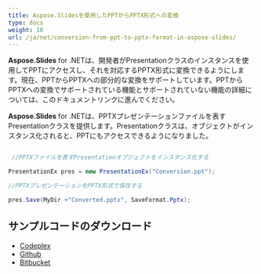 ```yaml
---  
title: Aspose.Slidesを使用したPPTからPPTX形式への変換  
type: docs  
weight: 10  
url: /ja/net/conversion-from-ppt-to-pptx-format-in-aspose-slides/  
---  
```


**Aspose.Slides** for .NETは、開発者がPresentationクラスのインスタンスを使用してPPTにアクセスし、それを対応するPPTX形式に変換できるようにします。現在、PPTからPPTXへの部分的な変換をサポートしています。PPTからPPTXへの変換でサポートされている機能とサポートされていない機能の詳細については、このドキュメントリンクに進んでください。

**Aspose.Slides** for .NETは、PPTXプレゼンテーションファイルを表すPresentationクラスを提供します。Presentationクラスは、オブジェクトがインスタンス化されると、PPTにもアクセスできるようになりました。

``` csharp

 //PPTXファイルを表すPresentationオブジェクトをインスタンス化する

PresentationEx pres = new PresentationEx("Conversion.ppt");

//PPTXプレゼンテーションをPPTX形式で保存する

pres.Save(MyDir +"Converted.pptx", SaveFormat.Pptx);

```  
## **サンプルコードのダウンロード**  
- [Codeplex](http://goo.gl/LklO0x)  
- [Github](https://github.com/asposemarketplace/Aspose_for_OpenXML/releases/download/6/Conversion.PPT.to.PPTX.Aspose.Slides.zip)  
- [Bitbucket](https://bitbucket.org/asposemarketplace/aspose-for-openxml/downloads/Conversion%20PPT%20to%20PPTX%20%28Aspose.Slides%29.zip)  